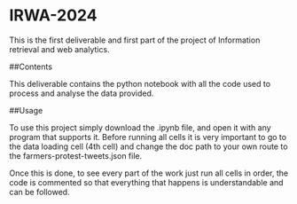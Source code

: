 # IRWA-2024

This is the first deliverable and first part of the project of Information retrieval and web analytics. 

##Contents

This deliverable contains the python notebook with all the code used to process and analyse the data provided.

##Usage

To use this project simply download the .ipynb file, and open it with any program that supports it. Before running all cells it is very important to go to the data loading cell (4th cell) and change the doc path to your own route to the farmers-protest-tweets.json file.

Once this is done, to see every part of the work just run all cells in order, the code is commented so that everything that happens is understandable and can be followed.
